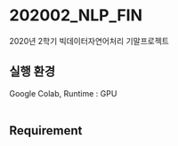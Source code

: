 # 202002_NLP_FIN
2020년 2학기 빅데이터자연어처리 기말프로젝트

## 실행 환경
Google Colab, Runtime : GPU<br>
<br>

## Requirement
